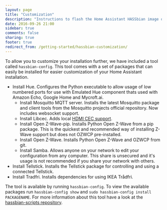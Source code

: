 ```yaml
---
layout: page
title: "Customization"
description: "Instructions to flash the Home Assistant HASSbian image on a Raspberry Pi."
date: 2016-09-26 21:00
sidebar: true
comments: false
sharing: true
footer: true
redirect_from: /getting-started/hassbian-customization/
---
```


To allow you to customize your installation further, we have included a tool called `hassbian-config`. This tool comes with a set of packages that can easily be installed for easier customization of your Home Assistant installation.

- Install Hue. Configures the Python executable to allow usage of low numbered ports for use with Emulated Hue component thats used with Amazon Echo, Google Home and Mycroft.ai.
  - Install Mosquitto MQTT server. Installs the latest Mosquitto package and client tools from the Mosquitto projects official repository. Now includes websocket support.
   - Install Libcec. Adds local [HDMI CEC support][cec].
  - Install Open Z-Wave-pip. Installs Python Open Z-Wave from a pip package. This is the quickest and recommended way of installing Z-Wave support but does not OZWCP pre-installed.
  - Install Open Z-Wave. Installs Python Open Z-Wave and OZWCP from git.
  - Install Samba. Allows anyone on your network to edit your configuration from any computer. This share is unsecured and it's usage is not recommended if you share your network with others.
- Install Tellstick. Installs the Tellstick package for controlling and using a connected Tellstick.
- Install Tradfri. Installs dependencies for using IKEA Trådfri.

The tool is available by running `hassbian-config`. To view the available packages run `hassbian-config show` and `sudo hassbian-config install PACKAGENAME`.
For more information about this tool have a look at the [hassbian-scripts repository][hassbian-repo].

[hassbian-repo]: https://github.com/home-assistant/hassbian-scripts
[cec]: /components/hdmi_cec/
